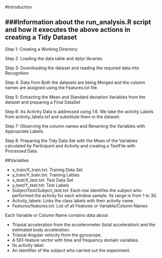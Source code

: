 #Introduction

###Information about the run_analysis.R script and how it executes the above actions in creating a Tidy Dataset 
------------------------------------------------------------------------------------------------------------

Step 1: Creating a Working Directory

Step 2: Loading the data.table and dplyr libraries

Step 3:	Downloading the dataset and reading the required data into Recognition

Step 4: Data from Both the datasets are being Merged and the column names are assigned using the Features.txt file. 

Step 5:	Extracting the Mean and Standard deviation Variables from the dataset and preparing a Final DataSet

Step 6:	As Activity Data is addressed using 1:6. We take the activity Labels from activity_labels.txt and substitute them in the dataset.

Step 7:	Observing the column names and Renaming the Variables with Appropriate Labels.

Step 8:	Preparing the Tidy Data Set with the Mean of the Variables calculated by Participant and Activity and creating a TextFile with Processed Data.

##Variables
* x_train/X_train.txt: Traning Data Set
* y_train/Y_train.txt: Training Lables
* x_test/X_test.txt: Test Data Set
* y_test/Y_test.txt: Test Labels
* SubjectTest/Subject_test.txt: Each row identifies the subject who performed the activity for each window sample. Its range is from 1 to 30. 
* Activity_labels: Links the class labels with their activity name.
* Features/features.txt: List of all Features or Variable/Column Names

Each Variable or Column Name contains data about
* Triaxial acceleration from the accelerometer (total acceleration) and the estimated body acceleration.
* Triaxial Angular velocity from the gyroscope. 
* A 561-feature vector with time and frequency domain variables. 
* Its activity label. 
* An identifier of the subject who carried out the experiment.

